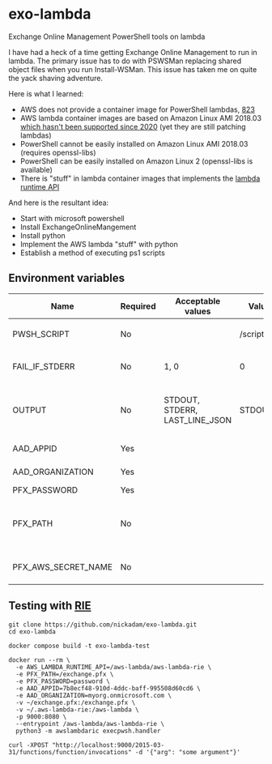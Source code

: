 # exo-lambda
Exchange Online Management PowerShell tools on lambda

I have had a heck of a time getting Exchange Online Management to run in lambda.
The primary issue has to do with PSWSMan replacing shared object files when you
run Install-WSMan. This issue has taken me on quite the yack shaving adventure.

Here is what I learned:
- AWS does not provide a container image for PowerShell lambdas, [823](https://github.com/aws/aws-lambda-dotnet/issues/823)
- AWS lambda container images are based on Amazon Linux AMI 2018.03 [which hasn't been supported since 2020](https://aws.amazon.com/amazon-linux-ami/) (yet they are still patching lambdas)
- PowerShell cannot be easily installed on Amazon Linux AMI 2018.03 (requires openssl-libs)
- PowerShell can be easily installed on Amazon Linux 2 (openssl-libs is available)
- There is "stuff" in lambda container images that implements the [lambda runtime API](https://docs.aws.amazon.com/lambda/latest/dg/runtimes-api.html)

And here is the resultant idea:
- Start with microsoft powershell
- Install ExchangeOnlineMangement
- Install python
- Implement the AWS lambda "stuff" with python
- Establish a method of executing ps1 scripts

## Environment variables
Name | Required | Acceptable values | Value if not specified | Description
---|---|---|---|---
PWSH_SCRIPT | No | | /script/example_script.ps1 | Path to script that will be executed, see `example_script.ps1`
FAIL_IF_STDERR | No | 1, 0 | 0 | Cause the lambda function to fail if there is any output in STDERR
OUTPUT | No | STDOUT, STDERR, LAST_LINE_JSON | STDOUT and STDERR | Specify if you want just stdout, just stderr, or to parse the last line of your script output as a JSON object
AAD_APPID | Yes | | | The app id from Azure AD app registration
AAD_ORGANIZATION | Yes | | | Your organization, example.onmicrosoft.com
PFX_PASSWORD | Yes | | | The password to you pfx
PFX_PATH | No | | | Path to the pfx if you want to include it in the image (not recommended for prod but good for testing)
PFX_AWS_SECRET_NAME | No | | | The name of you AWS secret that contains the binary pfx (use in prod)


## Testing with [RIE](https://docs.aws.amazon.com/lambda/latest/dg/images-test.html)
```
git clone https://github.com/nickadam/exo-lambda.git
cd exo-lambda

docker compose build -t exo-lambda-test

docker run --rm \
  -e AWS_LAMBDA_RUNTIME_API=/aws-lambda/aws-lambda-rie \
  -e PFX_PATH=/exchange.pfx \
  -e PFX_PASSWORD=password \
  -e AAD_APPID=7b8ecf48-910d-4ddc-baff-995508d60cd6 \
  -e AAD_ORGANIZATION=myorg.onmicrosoft.com \
  -v ~/exchange.pfx:/exchange.pfx \
  -v ~/.aws-lambda-rie:/aws-lambda \
  -p 9000:8080 \
  --entrypoint /aws-lambda/aws-lambda-rie \
  python3 -m awslambdaric execpwsh.handler

curl -XPOST "http://localhost:9000/2015-03-31/functions/function/invocations" -d '{"arg": "some argument"}'
```
